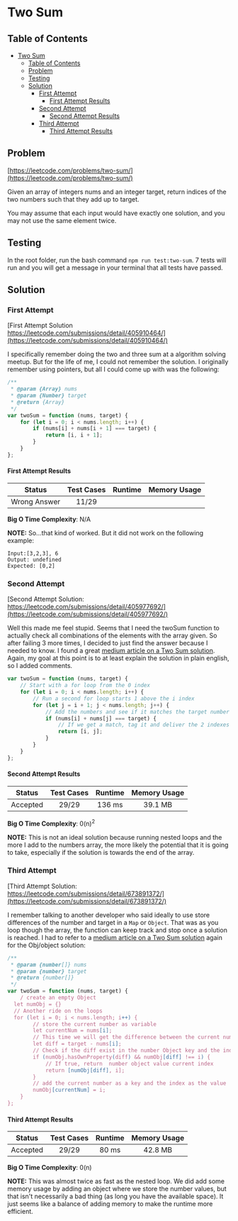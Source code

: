 # Two Sum

## Table of Contents
- [Two Sum](#two-sum)
	- [Table of Contents](#table-of-contents)
	- [Problem](#problem)
	- [Testing](#testing)
	- [Solution](#solution)
		- [First Attempt](#first-attempt)
			- [First Attempt Results](#first-attempt-results)
		- [Second Attempt](#second-attempt)
			- [Second Attempt Results](#second-attempt-results)
		- [Third Attempt](#third-attempt)
			- [Third Attempt Results](#third-attempt-results)

## Problem

[https://leetcode.com/problems/two-sum/](https://leetcode.com/problems/two-sum/)

Given an array of integers nums and an integer target, return indices of the two numbers such that they add up to target.

You may assume that each input would have exactly one solution, and you may not use the same element twice.

## Testing

In the root folder, run the bash command `npm run test:two-sum`. 7 tests will run and you will get a message in your terminal that all tests have passed.

## Solution

### First Attempt

[First Attempt Solution https://leetcode.com/submissions/detail/405910464/](https://leetcode.com/submissions/detail/405910464/)

I specifically remember doing the two and three sum at a algorithm solving meetup. But for the life of me, I could not remember the solution. I originally remember using pointers, but all I could come up with was the following:

```javascript
/**
 * @param {Array} nums
 * @param {Number} target
 * @return {Array}
 */
var twoSum = function (nums, target) {
	for (let i = 0; i < nums.length; i++) {
		if (nums[i] + nums[i + 1] === target) {
			return [i, i + 1];
		}
	}
};
```

#### First Attempt Results

|  Status      | Test Cases | Runtime | Memory Usage |   
|:------------:|:----------:|:-------:|:------------:|
| Wrong Answer |    11/29   |  			  |    				   | 


**Big O Time Complexity**: N/A

**NOTE:** So...that kind of worked. But it did not work on the following example:

```
Input:[3,2,3], 6
Output: undefined
Expected: [0,2]
```

### Second Attempt

[Second Attempt Solution: https://leetcode.com/submissions/detail/405977692/](https://leetcode.com/submissions/detail/405977692/)

Well this made me feel stupid. Seems that I need the twoSum function to actually check all combinations of the elements with the array given. So after failing 3 more times, I decided to just find the answer because I needed to know. I found a great [medium article on a Two Sum solution](https://medium.com/@paulrohan/solving-the-classic-two-sum-and-three-sum-problem-in-javascript-7d5d1d47db03). Again, my goal at this point is to at least explain the solution in plain english, so I added comments.

```javascript
var twoSum = function (nums, target) {
	// Start with a for loop from the 0 index
	for (let i = 0; i < nums.length; i++) {
		// Run a second for loop starts 1 above the i index
		for (let j = i + 1; j < nums.length; j++) {
			// Add the numbers and see if it matches the target number
			if (nums[i] + nums[j] === target) {
				// If we get a match, tag it and deliver the 2 indexes
				return [i, j];
			}
		}
	}
};
```
#### Second Attempt Results

|  Status  | Test Cases | Runtime | Memory Usage |   
|:--------:|:----------:|:-------:|:------------:|
| Accepted |    29/29   |  136 ms |    39.1 MB   | 

**Big O Time Complexity**: 0(n)<sup>2</sup> 

**NOTE:** This is not an ideal solution because running nested loops and the more I add to the numbers array, the more likely the potential that it is going to take, especially if the solution is towards the end of the array.

### Third Attempt

[Third Attempt Solution: https://leetcode.com/submissions/detail/673891372/](https://leetcode.com/submissions/detail/673891372/)

I remember talking to another developer who said ideally to use store differences of the number and target in a  `Map` or `Object`. That was as you loop though the array, the function can keep track and stop once a solution is reached. I had to refer to a [medium article on a Two Sum solution](https://medium.com/@paulrohan/solving-the-classic-two-sum-and-three-sum-problem-in-javascript-7d5d1d47db03) again for the Obj/object solution:

```javascript
/**
 * @param {number[]} nums
 * @param {number} target
 * @return {number[]}
 */
var twoSum = function (nums, target) {
	/ create an empty Object
  let numObj = {}
  // Another ride on the loops
  for (let i = 0; i < nums.length; i++) {
		// store the current number as variable
		let currentNum = nums[i];
		// This time we will get the difference between the current number and the target. Store it in the variable diff
		let diff = target - nums[i];
		// Check if the diff exist in the number Object key and the index value is not the same as the current index
		if (numObj.hasOwnProperty(diff) && numObj[diff] !== i) {
			// If true, return  number object value current index 
			return [numObj[diff], i];
		}
		// add the current number as a key and the index as the value
		numObj[currentNum] = i;
	}
};
```

#### Third Attempt Results

|  Status  | Test Cases | Runtime | Memory Usage |   
|:--------:|:----------:|:-------:|:------------:|
| Accepted |    29/29   |   80 ms |    42.8 MB   | 

**Big O Time Complexity**: 0(n)

**NOTE:** This was almost twice as fast as the nested loop. We did add some memory usage by adding an object where we store the number values, but that isn't necessarily a bad thing (as long you have the available space). It just seems like a balance of adding memory to make the runtime more efficient.